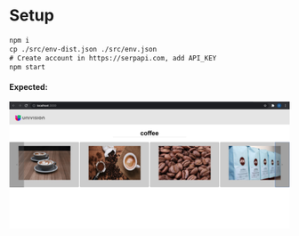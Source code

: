 # Setup
```
npm i
cp ./src/env-dist.json ./src/env.json
# Create account in https://serpapi.com, add API_KEY
npm start
```

#### Expected:
![expected](./expected.jpg)